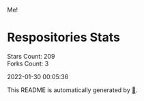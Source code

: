 Me!

# Respositories Stats
Stars Count: 209  
Forks Count: 3

2022-01-30 00:05:36  

This README is automatically generated by [🐰](https://github.com/rnitta/rnitta).

